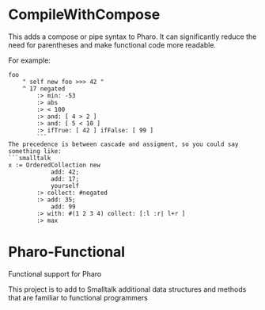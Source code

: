 # CompileWithCompose
This adds a compose or pipe syntax to Pharo. It can significantly
reduce the need for parentheses and make functional code more readable.

For example:
```smalltalk
foo
	" self new foo >>> 42 "
	^ 17 negated
		:> min: -53
		:> abs
		:> < 100
		:> and: [ 4 > 2 ]
		:> and: [ 5 < 10 ]
		:> ifTrue: [ 42 ] ifFalse: [ 99 ]
        ```
The precedence is between cascade and assigment, so you could say
something like:
```smalltalk
x := OrderedCollection new
			add: 42;
			add: 17;
			yourself
        :> collect: #negated
        :> add: 35;
        	add: 99
        :> with: #(1 2 3 4) collect: [:l :r| l+r ]
        :> max
```
# Pharo-Functional
Functional support for Pharo

This project is to add to Smalltalk additional data structures and methods that are familiar to functional programmers
